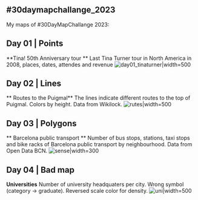 ## \#30daymapchallange_2023

My maps of \#30DayMapChallange 2023:

## Day 01 \| Points

**Tina! 50th Anniversary tour ** Last Tina Turner tour in North America in 2008, places, dates, attendes and revenue
![day01_tinaturner](https://github.com/tuskjant/30daymapchallange_2023/assets/151870795/8843c7f0-34c0-4cdf-81e3-d4efdd472119)|width=500

## Day 02 \| Lines
** Routes to the Puigmal** The lines indicate different routes to the top of Puigmal. Colors by height. Data from Wikilock.
![rutes](https://github.com/tuskjant/30daymapchallange_2023/assets/151870795/4fc7538a-7a2f-4e8b-9694-5b06f9426c85)|width=500

## Day 03 \| Polygons
** Barcelona public transport ** Number of bus stops, stations, taxi stops and bike racks of Barcelona public transport by neighbourhood. Data from Open Data BCN.
![sense](https://github.com/tuskjant/30daymapchallange_2023/assets/151870795/4adccf86-2cad-40d0-824e-2082c4bdf15c)|width=300

## Day 04 \| Bad map
**Universities** Number of university headquaters per city. Wrong symbol (category -> graduate). Reversed scale color for density.
![uni](https://github.com/tuskjant/30daymapchallange_2023/assets/151870795/41e1c28d-c693-4eb7-94e4-01fd6836d7d1)|width=500




